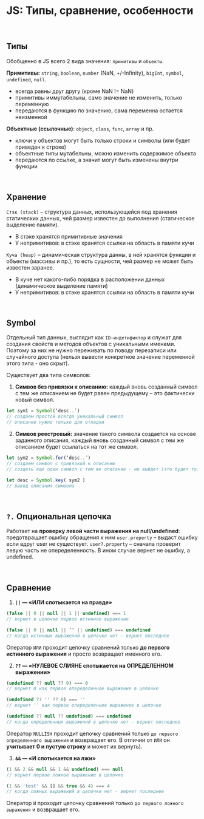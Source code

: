 # JS: Типы, сравнение, особенности

<br>

## Типы
Обобщенно в JS всего 2 вида значения: `примитивы` и `объекты`.  

__Примитивы:__ `string`, `boolean`, `number` (NaN, +/-Infinity), `bigInt`, `symbol`, `undefined`, `null`.
* всегда равны друг другу (кроме NaN != NaN)
* примитивы иммутабельны, само значение не изменить, только переменную
* передаются в функцию по значению, сама переменна остается неизменной

__Объектные (ссылочные)__: `object`, `class`, `func`, `array` и пр.
* ключи у объектов могут быть только строки и символы (или будет приведен к строке)
* объектные типы мутабельны, можно изменить содержимое объекта
* передаются по ссылке, а значит могут быть изменены внутри функции

<br>

## Хранение
`Стэк (stack)` – структура данных, использующейся под хранения статических данных, чей размер известен до выполнения (статическое выделение памяти).
* В стэке хранятся примитивные значения
* У непримитивов: в стэке хранятся ссылки на область в памяти кучи

`Куча (heap)` – динамическая структура данны, в ней хранятся функции и объекты (массивы и пр.), то есть сущности, чей размер не может быть известен заранее.  
* В куче нет какого-либо порядка в расположении данных (динамическое выделение памяти)
* У непримитивов: в стэке хранятся ссылки на область в памяти кучи

<br>

## Symbol
Отдельный тип данных, выглядит как `ID-индетификтор` и служат для создания свойств и методов объектов c уникальными именами. Поэтому за них не нужно переживать по поводу перезаписи или случайного доступа (нельзя вывести конкретное значение переменной этого типа - оно скрыт).   

Существует два типа символов:  

1.  __Симвов без привязки к описанию:__ каждый вновь созданный символ с тем же описанием не будет равен предыдущему – это фактически новый символ.
```javascript
let sym1 = Symbol(‘desc..’) 
// создаем простой всегда уникальный символ
// описание нужно только для отладки
```
2.  __Симвов реестровый:__ значение такого символа создается на основе заданного описания, каждый вновь созданный символ с тем же описанием будет ссылаться на тот же символ.
```javascript
let sym2 = Symbol.for(‘desc..’)
// создаем символ с привязкой к описанию
// создать еще один символ с тем же описание - не выйдет (это будет тот же символ)

let desc = Symbol.key( sym2 )
// вывод описания символа
```

<br>

## `?.` Опциональная цепочка
Работает на __проверку левой части выражения на null/undefined__: предотвращает ошибку обращения к ним
`user.property` – выдаст ошибку если вдруг user не существует.
`user?.property` – сначала проверит левую часть не опеределенность. В ином случае вернет не ошибку, а undefined.

<br>

## Сравнение
1. __`||` — «ИЛИ спотыкается на правде»__
```javascript
(false || 0 || null || 1 || undefined) === 1
// вернет в цепочке первое истинное выражение

(false || 0 || null || ‘’ || undefined) === undefined
// когда истинных выражений в цепочке нет – вернет последнее 
```
Оператор `ИЛИ` проходит цепочку сравнений только __до первого истинного выражения__ и просто возвращает именного его.

2. __`??` — «НУЛЕВОЕ СЛИЯНЕ спотыкается на ОПРЕДЕЛЕННОМ выражении»__
```javascript
(undefined ?? null ?? 0) === 0
// вернет 0 как первое опеределенное выражение в цепочке

(undefined ?? '' ?? 0) === ''
// вернет '' как первое опеределенное выражение в цепочке

(undefined ?? null ?? undefined) === undefined
// когда определенных выражений в цепочке нет - вернет последнее 
```
Оператор `NULLISH` проходит цепочку сравнений только `до первого определенного выражения` и возвращает его. В отличии от `ИЛИ` он __учитывает 0 и пустую строку__ и может их вернуть).

3.  __`&&` — «И спотыкается на лжи»__
```javascript
(1 && 2 && null && 1 && undefined) === null
// вернет первое ложное выражение в цепочке

(1 && 'test' && [] && true && 4) === 4
// когда ложных выражений в цепочки нет - вернет последнее
```
Оператор `И` проходит цепочку сравнений только `до первого ложного выражения` и возвращает его.

<br>
